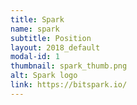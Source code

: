 ```yaml
---
title: Spark
name: spark
subtitle: Position
layout: 2018_default
modal-id: 1
thumbnail: spark_thumb.png
alt: Spark logo
link: https://bitspark.io/
---
```

